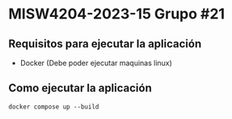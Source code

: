 # MISW4204-2023-15 Grupo #21

## Requisitos para ejecutar la aplicación
- Docker (Debe poder ejecutar maquinas linux)

## Como ejecutar la aplicación
```
docker compose up --build
```
